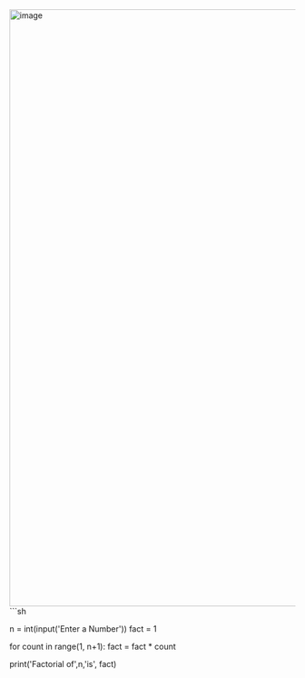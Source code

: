 <img width="1051" alt="image" src="https://github.com/user-attachments/assets/4663e473-90c3-43dc-8df7-af24643934a4" />
```sh

n = int(input('Enter a Number'))
fact = 1

for count in range(1, n+1):
    fact = fact * count

print('Factorial of',n,'is', fact)

```
